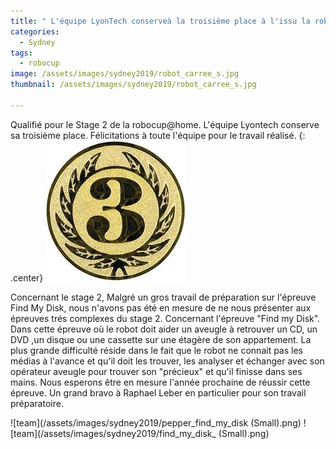 ```yaml
---
title: " L'équipe LyonTech conserveà la troisième place à l'issu la robocup@home SSPL "
categories:
  - Sydney
tags:
  - robocup
image: /assets/images/sydney2019/robot_carree_s.jpg
thumbnail: /assets/images/sydney2019/robot_carree_s.jpg

---
```

Qualifié pour le Stage 2 de la robocup@home. L'équipe Lyontech conserve sa troisième place. Félicitations à toute l'équipe pour le travail réalisé.
{: .center}
![team](/assets/images/sydney2019/3eme.jpeg)

Concernant le stage 2, Malgré un gros travail de préparation sur l'épreuve Find My Disk, nous n'avons pas été en mesure de ne nous présenter aux épreuves trés complexes du stage 2. 
Concernant l'épreuve "Find my Disk".
Dans cette épreuve où le robot doit aider un aveugle à retrouver un CD, un DVD  ,un disque ou une cassette sur une étagère de son appartement. La plus grande difficulté réside dans le fait que le robot ne connait pas les médias à l'avance et qu'il doit les trouver, les analyser et échanger avec son opérateur aveugle pour trouver son "précieux" et qu'il finisse dans ses mains.
Nous esperons être en mesure l'année prochaine de réussir cette épreuve. Un grand bravo à Raphael Leber en particulier pour son travail préparatoire.

![team](/assets/images/sydney2019/pepper_find_my_disk (Small).png)
![team](/assets/images/sydney2019/find_my_disk_ (Small).png)



